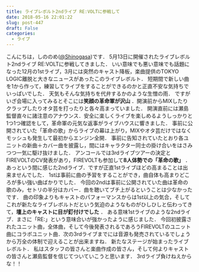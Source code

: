 ```yaml
---
title: ライブレボルト2ndライブ RE:VOLTに参戦して
date: 2018-05-16 22:01:22
slug: post-447
draft: False
categories:
  - ライブ
---
```


こんにちは，しののめ([@Shinogasa](https://twitter.com/Shinogasa))です． 5月13日に開催されたライブレボルト2ndライブ RE:VOLTに参戦してきました．   いい意味でも悪い意味でも話題になった12月の1stライブ，3月には突然のキャスト降板，楽曲提供のTOKYO LOGIC離脱と大きなニュースがあったこのライブレボルト． 短期間で新しい曲を1から作って，練習してライブをすることができるのかと正直不安な気持ちでいっぱいでした．   天気もそんな気持ちを代弁するかのような生憎の雨． ですがいざ会場に入ってみるとそこには**笑顔の革命軍が沢山** ．開演前からMIXしたりクラップしたりオタ芸を打ったりと各々高まっていました． 開演直前には瀬島監督直々に諸注意のアナウンス．安全に楽しくライブを楽しめるようしっかりと1つ1つ確認をして，革命軍の元気な返事がライブハウスに響きました．   事前に公開されていた「革命の歌」からライブの幕は上がり，MIXやオタ芸だけではなくモッシュも発生して最初からエンジン全開． 事前に告知されていたとおり各ユニットの新曲＋カバー曲を披露し，間にはキャラクター同士の掛け合いをはさみつつ一気に駆け抜けました． アンコールでは3rdライブツアーの決定とFIREVOLTのCV発表があり，FIREVOLTも参加して**8人体勢での「革命の歌」** ．   あっという間に感じた2ndライブ．ですが正直1stライブほどの高まることは出来ませんでした． 1stは事前に曲の予習をすることができ，曲自体も高まりどころが多い強い曲ばかりでした． 今回の2ndは事前に公開されていた曲は革命の歌のみ，セトリの半分はカバー．曲を聴いてブチ上がるということは少なかったです． 曲の印象よりもキャストのパフォーマンスからは1st以上の気合，そしてこれが新たなライブレボルトだという気迫のようなものがひしひしと伝わってきて，**壇上のキャストに目が釘付けでした** ．   ある意味1stライブのような2ndライブ．まさに「RE:」という意味合いが強かったように感じました． 今回初披露されたユニット曲，全体曲，そして今後発表されるであろうFIREVOLTのユニット曲にコラボユニット曲．次の3rdライブまでには音源も発売されているでしょうから万全の体制で迎えることが出来ますね．   新たなステージが始まったライブレボルト． 私はスタッフの皆さんと楽曲作成の皆さん，そして何よりキャストの皆さんと瀬島監督を信じてついていこうと思います． 3rdライブ負けねえからな！！
